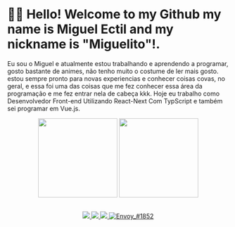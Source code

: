 # 🤙🏿 Hello! Welcome to my Github my name is Miguel Ectil and my nickname is "Miguelito"!.

Eu sou o Miguel e atualmente estou trabalhando e aprendendo a programar, gosto bastante de animes, não tenho muito o costume de ler mais gosto. estou sempre pronto para novas experiencias e conhecer coisas covas, no geral, e essa foi uma das coisas que me fez conhecer essa área da programação e me fez entrar nela de cabeça kkk. Hoje eu trabalho como Desenvolvedor Front-end Utilizando React-Next Com TypScript e também sei programar em Vue.js.


<div style="display: inline_block" align="center">
  <img height="180em" src="https://github-readme-stats.vercel.app/api?username=andressansantos&show_icons=true&theme=tokyonight"/>
  <img height="180em" src="https://github-readme-stats.vercel.app/api/top-langs/?username=andressansantos&layout=compact&theme=tokyonight"/>
</div>

##

<div align="center">
  <a href="https://www.linkedin.com/in/miguel-ectil-a54063267/">
    <img src="https://img.shields.io/badge/LinkedIn-0077B5?style=for-the-badge&logo=linkedin&logoColor=white"/>
  </a>
  <a href="mailto:ectilmiguelmiguelectil@gmail.com">
    <img src="https://img.shields.io/badge/Gmail-D14836?style=for-the-badge&logo=gmail&logoColor=white"/>
  </a>
  <a href = "https://github.com/Miguel-ectil">
    <img src="https://img.shields.io/badge/GitHub-100000?style=for-the-badge&logo=github&logoColor=white" target="_blank">
  </a>

  <a href="https://discordapp.com/users/850006673815765083/850006673815765085"> 
    <img src="https://img.shields.io/badge/Discord-7289DA?style=for-the-badge&logo=discord&logoColor=white" alt="Envoy_#1852" />
  </a>
    <!-- <link rel="stylesheet" href="https://cdn.jsdelivr.net/gh/devicons/devicon@v2.15.1/devicon.min.css">
    <link rel="stylesheet" href="https://cdn.jsdelivr.net/gh/devicons/devicon@v2.15.1/devicon.min.css">
    <link rel="stylesheet" href="https://cdn.jsdelivr.net/gh/devicons/devicon@v2.15.1/devicon.min.css">
    <link rel="stylesheet" href="https://cdn.jsdelivr.net/gh/devicons/devicon@v2.15.1/devicon.min.css">
    <link rel="stylesheet" href="https://cdn.jsdelivr.net/gh/devicons/devicon@v2.15.1/devicon.min.css">
    <i class="devicon-materialui-plain colored"></i> -->
</div>
